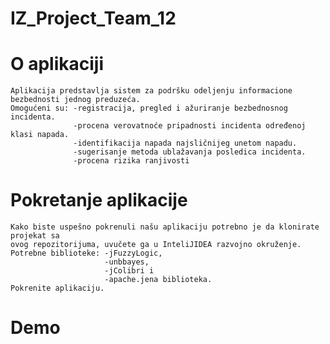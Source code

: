 # IZ_Project_Team_12
# O aplikaciji
    Aplikacija predstavlja sistem za podršku odeljenju informacione
    bezbednosti jednog preduzeća.
    Omogućeni su: -registracija, pregled i ažuriranje bezbednosnog incidenta.
                  -procena verovatnoće pripadnosti incidenta određenoj klasi napada.
                  -identifikacija napada najsličnijeg unetom napadu.
                  -sugerisanje metoda ublažavanja posledica incidenta.  
                  -procena rizika ranjivosti
# Pokretanje aplikacije
    Kako biste uspešno pokrenuli našu aplikaciju potrebno je da klonirate projekat sa 
    ovog repozitorijuma, uvučete ga u InteliJIDEA razvojno okruženje.
    Potrebne biblioteke: -jFuzzyLogic, 
                         -unbbayes, 
                         -jColibri i 
                         -apache.jena biblioteka.
    Pokrenite aplikaciju. 
# Demo 